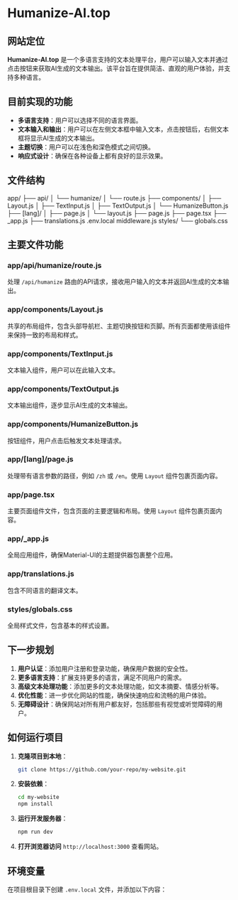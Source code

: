 # Humanize-AI.top

## 网站定位
**Humanize-AI.top** 是一个多语言支持的文本处理平台，用户可以输入文本并通过点击按钮来获取AI生成的文本输出。该平台旨在提供简洁、直观的用户体验，并支持多种语言。

## 目前实现的功能
- **多语言支持**：用户可以选择不同的语言界面。
- **文本输入和输出**：用户可以在左侧文本框中输入文本，点击按钮后，右侧文本框将显示AI生成的文本输出。
- **主题切换**：用户可以在浅色和深色模式之间切换。
- **响应式设计**：确保在各种设备上都有良好的显示效果。

## 文件结构
app/
├── api/
│   └── humanize/
│       └── route.js
├── components/
│   ├── Layout.js
│   ├── TextInput.js
│   ├── TextOutput.js
│   └── HumanizeButton.js
├── [lang]/
│   ├── page.js
│   └── layout.js
├── page.js
├── page.tsx
├── _app.js
├── translations.js
.env.local
middleware.js
styles/
└── globals.css

## 主要文件功能

### app/api/humanize/route.js
处理 `/api/humanize` 路由的API请求，接收用户输入的文本并返回AI生成的文本输出。

### app/components/Layout.js
共享的布局组件，包含头部导航栏、主题切换按钮和页脚。所有页面都使用该组件来保持一致的布局和样式。

### app/components/TextInput.js
文本输入组件，用户可以在此输入文本。

### app/components/TextOutput.js
文本输出组件，逐步显示AI生成的文本输出。

### app/components/HumanizeButton.js
按钮组件，用户点击后触发文本处理请求。

### app/[lang]/page.js
处理带有语言参数的路径，例如 `/zh` 或 `/en`。使用 `Layout` 组件包裹页面内容。

### app/page.tsx
主要页面组件文件，包含页面的主要逻辑和布局。使用 `Layout` 组件包裹页面内容。

### app/_app.js
全局应用组件，确保Material-UI的主题提供器包裹整个应用。

### app/translations.js
包含不同语言的翻译文本。

### styles/globals.css
全局样式文件，包含基本的样式设置。

## 下一步规划

1. **用户认证**：添加用户注册和登录功能，确保用户数据的安全性。
2. **更多语言支持**：扩展支持更多的语言，满足不同用户的需求。
3. **高级文本处理功能**：添加更多的文本处理功能，如文本摘要、情感分析等。
4. **优化性能**：进一步优化网站的性能，确保快速响应和流畅的用户体验。
5. **无障碍设计**：确保网站对所有用户都友好，包括那些有视觉或听觉障碍的用户。

## 如何运行项目

1. **克隆项目到本地**：
   ```bash
   git clone https://github.com/your-repo/my-website.git
   ```

2. **安装依赖**：
   ```bash
   cd my-website
   npm install
   ```

3. **运行开发服务器**：
   ```bash
   npm run dev
   ```

4. **打开浏览器访问** `http://localhost:3000` 查看网站。

## 环境变量

在项目根目录下创建 `.env.local` 文件，并添加以下内容：